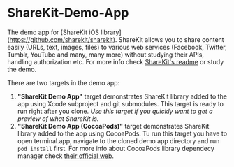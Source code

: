 ShareKit-Demo-App
=================

The demo app for [ShareKit iOS library] (https://github.com/sharekit/sharekit). ShareKit allows you to share content easily (URLs, text, images, files) to various web services (Facebook, Twitter, Tumblr, YouTube and many, many more) without studying their APIs, handling authorization etc. For more info check [ShareKit's readme](https://github.com/ShareKit/ShareKit) or study the demo.

There are two targets in the demo app:

1. **"ShareKit Demo App"** target demonstrates ShareKit library added to the app using Xcode subproject and git submodules. This target is ready to run right after you clone. *Use this target if you quickly want to get a preview of what ShareKit is.*
2. **"ShareKit Demo App (CocoaPods)"** target demonstrates ShareKit library added to the app using CocoaPods. Tu run this target you have to open terminal.app, navigate to the cloned demo app directory and run `pod install` first. For more info about CocoaPods library dependecy manager check [their official web](http://cocoapods.org).
